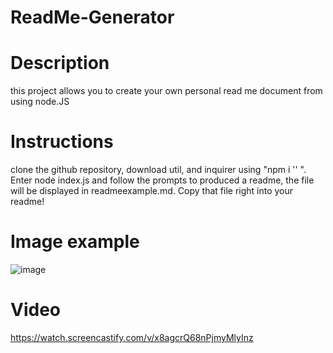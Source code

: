 # ReadMe-Generator
# Description
this project allows you to create your own personal read me document from using node.JS 
# Instructions
clone the github repository, download util, and inquirer using "npm i '' ". Enter node index.js and follow the prompts to produced a readme, the file will be displayed in readmeexample.md. Copy that file right into your readme! 
# Image example
![image](https://user-images.githubusercontent.com/87095302/138637237-67210b22-1eda-4cb1-b90b-14cde7e08464.png)
# Video
https://watch.screencastify.com/v/x8agcrQ68nPjmyMlyInz
